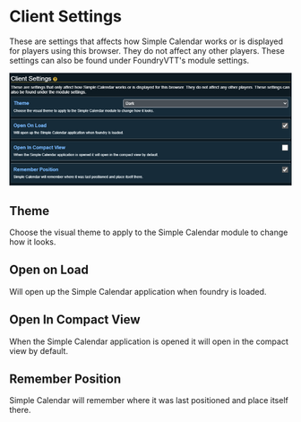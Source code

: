  # Client Settings

These are settings that affects how Simple Calendar works or is displayed for players using this browser. They do not affect any other players. These settings can also be found under FoundryVTT's module settings.

![](../images/client-settings.png)

## Theme

Choose the visual theme to apply to the Simple Calendar module to change how it looks.

## Open on Load

Will open up the Simple Calendar application when foundry is loaded.

## Open In Compact View

When the Simple Calendar application is opened it will open in the compact view by default.

## Remember Position

Simple Calendar will remember where it was last positioned and place itself there.
